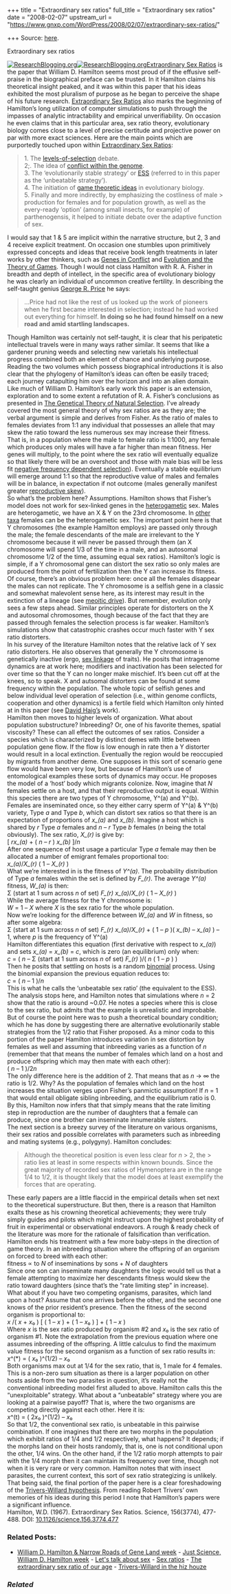 +++
title = "Extraordinary sex ratios"
full_title = "Extraordinary sex ratios"
date = "2008-02-07"
upstream_url = "https://www.gnxp.com/WordPress/2008/02/07/extraordinary-sex-ratios/"

+++
Source: [here](https://www.gnxp.com/WordPress/2008/02/07/extraordinary-sex-ratios/).

Extraordinary sex ratios

[![ResearchBlogging.org](https://i0.wp.com/www.researchblogging.org/images/rbicons/ResearchBlogging-Medium-White.png?resize=80%2C50)![ResearchBlogging.org](https://i0.wp.com/www.researchblogging.org/images/rbicons/ResearchBlogging-Medium-White.png?resize=80%2C50)](http://www.researchblogging.org)[Extraordinary Sex Ratios](http://www.ncbi.nlm.nih.gov/pubmed/6021675?ordinalpos=4&itool=EntrezSystem2.PEntrez.Pubmed.Pubmed_ResultsPanel.Pubmed_RVDocSum) is the paper that William D. Hamilton seems most proud of if the effusive self-praise in the biographical preface can be trusted. In it Hamilton claims his theoretical insight peaked, and it was within this paper that his ideas exhibited the most pluralism of purpose as he began to perceive the shape of his future research. [Extraordinary Sex Ratios](http://www.ncbi.nlm.nih.gov/pubmed/6021675?ordinalpos=4&itool=EntrezSystem2.PEntrez.Pubmed.Pubmed_ResultsPanel.Pubmed_RVDocSum) also marks the beginning of Hamilton’s long utilization of computer simulations to push through the impasses of analytic intractability and empirical unverifiability. On occasion he even claims that in this particular area, sex ratio theory, evolutionary biology comes close to a level of precise certitude and projective power on par with more exact sciences. Here are the main points which are purportedly touched upon within [Extraordinary Sex Ratios](http://www.ncbi.nlm.nih.gov/pubmed/6021675?ordinalpos=4&itool=EntrezSystem2.PEntrez.Pubmed.Pubmed_ResultsPanel.Pubmed_RVDocSum):

> 1\. The [levels-of-selection](https://en.wikipedia.org/wiki/Levels_of_selection) debate.  
> 2;. The idea of [conflict within the genome](https://en.wikipedia.org/wiki/Genomic_imprinting#Theories_on_the_origins_of_imprinting).  
> 3. The ‘evolutionarily stable strategy’ or [ESS](https://en.wikipedia.org/wiki/Evolutionarily_stable_strategy) (referred to in this paper as the ‘unbeatable strategy’).  
> 4. The initiation of [game theoretic ideas](https://en.wikipedia.org/wiki/Game_theory#Biology) in evolutionary biology.  
> 5. Finally and more indirectly, by emphasizing the costliness of male > production for females and for population growth, as well as the every-ready ‘option’ (among small insects, for example) of parthenogensis, it helped to initiate debate over the adaptive function of sex.

I would say that 1 & 5 are implicit within the narrative structure, but 2, 3 and 4 receive explicit treatment. On occasion one stumbles upon primitively expressed concepts and ideas that receive book length treatments in later works by other thinkers, such as [Genes in Conflict](https://www.amazon.com/exec/obidos/ASIN/0674017137/geneexpressio-20) and [Evolution and the Theory of Games](https://www.amazon.com/exec/obidos/ASIN/0521288843/geneexpressio-20). Though I would not class Hamilton with R. A. Fisher in breadth and depth of intellect, in the specific area of evolutionary biology he was clearly an individual of uncommon creative fertility. In describing the self-taught genius [George R. Price](https://en.wikipedia.org/wiki/George_R._Price) he says:

> …Price had not like the rest of us looked up the work of pioneers when he first became interested in selection; instead he had worked out everything for himself. **In doing so he had found himself on a new road and amid startling landscapes.**

Though Hamilton was certainly not self-taught, it is clear that his peripatetic intellectual travels were in many ways rather similar. It seems that like a gardener pruning weeds and selecting new varietals his intellectual progress combined both an element of chance and underlying purpose. Reading the two volumes which possess biographical introductions it is also clear that the phylogeny of Hamilton’s ideas can often be easily traced; each journey catapulting him over the horizon and into an alien domain.  
Like much of William D. Hamilton’s early work this paper is an extension, exploration and to some extent a refutation of R. A. Fisher’s conclusions as presented in [The Genetical Theory of Natural Selection](https://www.amazon.com/exec/obidos/ASIN/0198504403/geneexpressio-20/). I’ve already covered the most general theory of why sex ratios are as they are; the verbal argument is simple and derives from Fisher. As the ratio of males to females deviates from 1:1 any individual that possesses an allele that may skew the ratio toward the less numerous sex may increase their fitness. That is, in a population where the male to female ratio is 1:1000, any female which produces only males will have a far higher than mean fitness. Her genes will multiply, to the point where the sex ratio will eventually equalize so that likely there will be an overshoot and those with male bias will be less fit [negative frequency dependent selection](https://en.wikipedia.org/wiki/Frequency_dependent_selection#Negative_frequency_dependent_selection)). Eventually a stable equilibrium will emerge around 1:1 so that the reproductive value of males and females will be in balance, in expectation if not outcome (males generally manifest greater [reproductive skew](https://www.gnxp.com/MT2/archives/002883.html)).  
So what’s the problem here? Assumptions. Hamilton shows that Fisher’s model does not work for sex-linked genes in the [heterogametic](https://en.wikipedia.org/wiki/Heterogametic_sex) sex. Males are heterogametic, we have an X & Y on the 23rd chromosome. In [other taxa](https://en.wikipedia.org/wiki/ZW_sex-determination_system) females can be the heterogametic sex. The important point here is that Y chromosomes (the example Hamilton employs) are passed only through the male; the female descendants of the male are irrelevant to the Y chromosome because it will never be passed through them (an X chromosome will spend 1/3 of the time in a male, and an autosomal chromosome 1/2 of the time, assuming equal sex ratios). Hamilton’s logic is simple, if a Y chromosomal gene can distort the sex ratio so only males are produced from the point of fertilization then the Y can increase its fitness. Of course, there’s an obvious problem here: once all the females disappear the males can not replicate. The Y chromosome is a selfish gene in a classic and somewhat malevolent sense here, as its interest may result in the extinction of a lineage (see [meoitic drive](http://wiki.cotch.net/index.php/Meiotic_drive)). But remember, evolution only sees a few steps ahead. Similar principles operate for distorters on the X and autosomal chromosomes, though because of the fact that they are passed through females the selection process is far weaker. Hamilton’s simulations show that catastrophic crashes occur much faster with Y sex ratio distorters.  
In his survey of the literature Hamilton notes that the relative lack of Y sex ratio distorters. He also observes that generally the Y chromosome is genetically inactive (ergo, [sex linkage](https://en.wikipedia.org/wiki/Sex_linked) of traits). He posits that intragenome dynamics are at work here; modifiers and inactivation has been selected for over time so that the Y can no longer make mischief. It’s been cut off at the knees, so to speak. X and autsomal distorters can be found at some frequency within the population. The whole topic of selfish genes and below individual level operation of selection (i.e., within genome conflicts, cooperation and other dynamics) is a fertile field which Hamilton only hinted at in this paper (see [David Haig’s](https://www.gnxp.com/blog/2006/06/10-questions-for-david-haig.php) work).  
Hamilton then moves to higher levels of organization. What about population substructure? Inbreeding? Or, one of his favorite themes, spatial viscosity? These can all effect the outcomes of sex ratios. Consider a species which is characterized by distinct demes with little between population gene flow. If the flow is low enough in rate then a Y distorter would result in a local extinction. Eventually the region would be reoccupied by migrants from another deme. One supposes in this sort of scenario gene flow would have been very low, but because of Hamilton’s use of entomological examples these sorts of dynamics may occur. He proposes the model of a ‘host’ body which migrants colonize. Now, imagine that *N* females settle on a host, and that their reproductive output is equal. Within this species there are two types of Y chromosome, Y^(a) and Y^(b). Females are inseminated once, so they either carry sperm of Y^(a) & Y^(b) variety, Type *a* and Type *b*, which can distort sex ratios so that there is an expectation of proportions of *x_(a)* and *x_(b)*. Imagine a host which is shared by *r* Type *a* females and *n – r* Type *b* females (*n* being the total obviously). The sex ratio, *X_(r)* is give by:  
\[ *rx_(a)* + ( *n* – *r* ) *x_(b)* \]/*n*  
After one sequence of host usage a particular Type *a* female may then be allocated a number of emigrant females proportional too:  
*x_(a)*/*X_(r)* ( 1 – *X_(r)* )  
What we’re interested in is the fitness of *Y^(a)*. The probability distribution of Type *a* females within the set is defined by *F_(r)*. The average *Y^(a)* fitness, *W_(a)* is then:  
Σ (start at 1 sum across *n* of set) *F_(r)* *x_(a)*/*X_(r)* ( 1 – *X_(r)* )  
While the average fitness for the Y chromosome is:  
*W* = 1 – *X* where *X* is the sex ratio for the whole population.  
Now we’re looking for the difference between *W_(a)* and *W* in fitness, so after some algebra:  
Σ (start at 1 sum across *n* of set) *F_(r)* *x_(a)*/*X_(r)* + ( 1 – *p* )( *x_(b)* – *x_(a)* ) – 1, where *p* is the frequency of Y^(a)  
Hamilton differentiates this equation (first derivative with respect to *x_(a)*) and sets *x_(a)* = *x_(b)* = *c*, which is zero (an equilibrium) only when:  
*c* = ( *n* – Σ (start at 1 sum across *n* of set) *F_(r)* )/( *n* ( 1 – *p* ) )  
Then he posits that settling on hosts is a random [binomial](https://en.wikipedia.org/wiki/Binomial_theorem) process. Using the binomial expansion the previous equation reduces to:  
*c* = ( *n* – 1 )/*n*  
This is what he calls the ‘unbeatable sex ratio’ (the equivalent to the ESS). The analysis stops here, and Hamilton notes that simulations where *n* = 2 show that the ratio is around \~0.07. He notes a species where this is close to the sex ratio, but admits that the example is unrealistic and improbable. But of course the point here was to push a theoretical boundary condition; which he has done by suggesting there are alternative evolutionarily stable strategies from the 1/2 ratio that Fisher proposed. As a minor coda to this portion of the paper Hamilton introduces variation in sex distortion by females as well and assuming that inbreeding varies as a function of *n* (remember that that means the number of females which land on a host and produce offspring which may then mate with each other):  
( *n* – 1 )/2*n*  
The only difference here is the addition of 2. That means that as *n* → ∞ the ratio is 1/2. Why? As the population of females which land on the host increases the situation verges upon Fisher’s panmictic assumption! If *n* = 1 that would entail obligate sibling inbreeding, and the equilibrium ratio is 0. By this, Hamilton now infers that that simply means that the rate limiting step in reproduction are the number of daughters that a female can produce, since one brother can inseminate innumerable sisters.  
The next section is a breezy survey of the literature on various organisms, their sex ratios and possible correlates with parameters such as inbreeding and mating systems (e.g., polygyny). Hamilton concludes:

> Although the theoretical position is even less clear for *n* \> 2, the > ratio lies at least in some respects within known bounds. Since the great majority of recorded sex ratios of Hymenoptera are in the range 1/4 to 1/2, it is thought likely that the model does at least exemplify the forces that are operating.

These early papers are a little flaccid in the empirical details when set next to the theoretical superstructure. But then, there is a reason that Hamilton exalts these as his crowning theoretical achievements; they were truly simply guides and pilots which might instruct upon the highest probability of fruit in experimental or observational endeavors. A rough & ready check of the literature was more for the rationale of falsification than verification.  
Hamilton ends his treatment with a few more baby-steps in the direction of game theory. In an inbreeding situation where the offspring of an organism on forced to breed with each other:  
fitness ∝ to *N* of inseminations by sons + *N* of daughters  
Since one son can inseminate many daughters the logic would tell us that a female attempting to maximize her descendants fitness would skew the ratio toward daughters (since that’s the “rate limiting step” in increase). What about if you have two competing organisms, parasites, which land upon a host? Assume that one arrives before the other, and the second one knows of the prior resident’s presence. Then the fitness of the second organism is proportional to:  
*x* /( *x* + *x*₀ ) \[ ( 1 – *x* ) + ( 1 – *x*₀ ) \] + ( 1 – *x* )  
Where *x* is the sex ratio produced by organism \#2 and *x*₀ is the sex ratio of organism \#1. Note the extrapolation from the previous equation where one assumes inbreeding of the offspring. A little calculus to find the maximum value fitness for the second organism as a function of sex ratio results in:  
*x*^(\*) = ( *x*₀ )^(1/2) – *x*₀  
Both organisms max out at 1/4 for the sex ratio, that is, 1 male for 4 females. This is a non-zero sum situation as there is a larger population on other hosts aside from the two parasites in question, it’s really not the conventional inbreeding model first alluded to above. Hamilton calls this the “unexploitable” strategy. What about a “unbeatable” strategy where you are looking at a pairwise payoff? That is, where the two organisms are competing directly against each other. Here it is:  
*x*^(t) = ( 2*x*₀ )^(1/2) – *x*₀  
So that 1/2, the conventional sex ratio, is unbeatable in this pairwise combination. If one imagines that there are two morphs in the population which exhibit ratios of 1/4 and 1/2 respectively, what happens? It depends; if the morphs land on their hosts randomly, that is, one is not conditional upon the other, 1/4 wins. On the other hand, if the 1/2 ratio morph attempts to pair with the 1/4 morph then it can maintain its frequency over time, though not when it is very rare or very common. Hamilton notes that with insect parasites, the current context, this sort of sex ratio strategizing is unlikely. That being said, the final portion of the paper here is a clear foreshadowing of the [Trivers-Willard hypothesis](https://en.wikipedia.org/wiki/Trivers-Willard_hypothesis). From reading Robert Trivers’ own memories of his ideas during this period I note that Hamilton’s papers were a significant influence.  
Hamilton, W.D. (1967). Extraordinary Sex Ratios. Science, 156(3774), 477-488. DOI: [10.1126/science.156.3774.477](https://dx.doi.org/10.1126/science.156.3774.477)

### Related Posts:

- [William D. Hamilton & Narrow Roads of Gene Land
  week](https://www.gnxp.com/WordPress/2008/02/09/william-d-hamilton-narrow-roads-of-gene-land-week/) - [Just Science, William D. Hamilton
  week](https://www.gnxp.com/WordPress/2008/02/03/just-science-william-d-hamilton-week/) - [Let's talk about
  sex](https://www.gnxp.com/WordPress/2006/09/10/lets-talk-about-sex-2/) - [Sex ratios](https://www.gnxp.com/WordPress/2006/09/14/sex-ratios/) - [The extraordinary sex ratio of our
  age](https://www.gnxp.com/WordPress/2012/01/14/the-extraordinary-sex-ratio-of-our-age/) - [Trivers-Willard in the hiz
  houze](https://www.gnxp.com/WordPress/2006/06/24/trivers-willard-in-the-hiz-houze/)

### *Related*

[](https://www.addtoany.com/add_to/facebook?linkurl=https%3A%2F%2Fwww.gnxp.com%2FWordPress%2F2008%2F02%2F07%2Fextraordinary-sex-ratios%2F&linkname=Extraordinary%20sex%20ratios "Facebook")[](https://www.addtoany.com/add_to/twitter?linkurl=https%3A%2F%2Fwww.gnxp.com%2FWordPress%2F2008%2F02%2F07%2Fextraordinary-sex-ratios%2F&linkname=Extraordinary%20sex%20ratios "Twitter")[](https://www.addtoany.com/add_to/email?linkurl=https%3A%2F%2Fwww.gnxp.com%2FWordPress%2F2008%2F02%2F07%2Fextraordinary-sex-ratios%2F&linkname=Extraordinary%20sex%20ratios "Email")[](https://www.addtoany.com/share)
